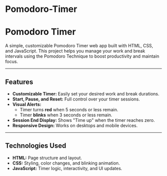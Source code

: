 # Pomodoro-Timer
 # Pomodoro Timer

A simple, customizable Pomodoro Timer web app built with HTML, CSS, and JavaScript. This project helps you manage your work and break intervals using the Pomodoro Technique to boost productivity and maintain focus.

---

## Features

- **Customizable Timer:** Easily set your desired work and break durations.
- **Start, Pause, and Reset:** Full control over your timer sessions.
- **Visual Alerts:**
  - Timer turns **red** when 5 seconds or less remain.
  - Timer **blinks** when 3 seconds or less remain.
- **Session End Display:** Shows "Time up" when the timer reaches zero.
- **Responsive Design:** Works on desktops and mobile devices.

---


## Technologies Used

- **HTML:** Page structure and layout.
- **CSS:** Styling, color changes, and blinking animation.
- **JavaScript:** Timer logic, interactivity, and UI updates.


